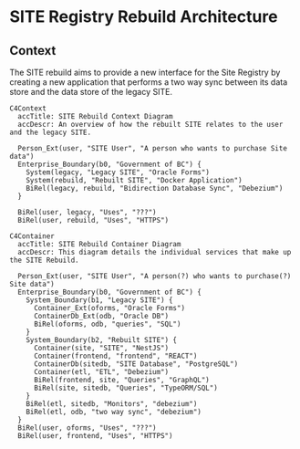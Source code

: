 # SITE Registry Rebuild Architecture

## Context

The SITE rebuild aims to provide a new interface for the Site Registry by
creating a new application that performs a two way sync between its data store
and the data store of the legacy SITE.

```mermaid
C4Context
  accTitle: SITE Rebuild Context Diagram
  accDescr: An overview of how the rebuilt SITE relates to the user and the legacy SITE.

  Person_Ext(user, "SITE User", "A person who wants to purchase Site data")
  Enterprise_Boundary(b0, "Government of BC") {
    System(legacy, "Legacy SITE", "Oracle Forms")
    System(rebuild, "Rebuilt SITE", "Docker Application")
    BiRel(legacy, rebuild, "Bidirection Database Sync", "Debezium")
  }

  BiRel(user, legacy, "Uses", "???")
  BiRel(user, rebuild, "Uses", "HTTPS")
```

```mermaid
C4Container
  accTitle: SITE Rebuild Container Diagram
  accDescr: This diagram details the individual services that make up the SITE Rebuild.

  Person_Ext(user, "SITE User", "A person(?) who wants to purchase(?) Site data")
  Enterprise_Boundary(b0, "Government of BC") {
    System_Boundary(b1, "Legacy SITE") {
      Container_Ext(oforms, "Oracle Forms")
      ContainerDb_Ext(odb, "Oracle DB")
      BiRel(oforms, odb, "queries", "SQL")
    }
    System_Boundary(b2, "Rebuilt SITE") {
      Container(site, "SITE", "NestJS")
      Container(frontend, "frontend", "REACT")
      ContainerDb(sitedb, "SITE Database", "PostgreSQL")
      Container(etl, "ETL", "Debezium")
      BiRel(frontend, site, "Queries", "GraphQL")
      BiRel(site, sitedb, "Queries", "TypeORM/SQL")
    }
    BiRel(etl, sitedb, "Monitors", "debezium")
    BiRel(etl, odb, "two way sync", "debezium")
  }
  BiRel(user, oforms, "Uses", "???")
  BiRel(user, frontend, "Uses", "HTTPS")
```
